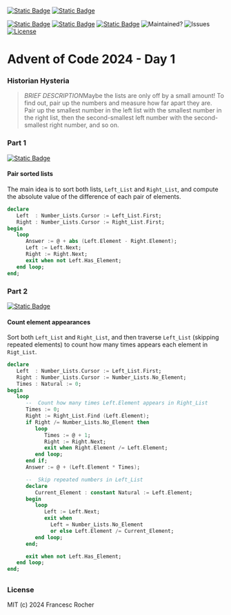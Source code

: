 [![Static Badge](https://img.shields.io/badge/Advent_of_Ada-Coding_for_a_cause-darkviolet?style=for-the-badge)](https://blog.adacore.com/announcing-advent-of-ada-2024-coding-for-a-cause)
[![Static Badge](https://img.shields.io/badge/Posted_To-Forum_Ada_Lang-darkcyan?style=for-the-badge)](https://forum.ada-lang.io/t/charity-advent-of-ada-spark-2024-submissions)

[![Static Badge](https://img.shields.io/badge/AoC_2024-Day_1-blue)](https://adventofcode.com/2024/day/1)
[![Static Badge](https://img.shields.io/badge/Ada-2022-blue)](https://ada-lang.io/docs/arm)
[![Static Badge](https://img.shields.io/badge/Build_with-Alire-blue)](https://alire.ada.dev/)
![Maintained?](https://img.shields.io/badge/Maintained%3F-yes-33aa33)
![Issues](https://img.shields.io/github/issues/rocher/advent-of-code.svg?label=Issues&color=grey)
[![License](https://img.shields.io/github/license/rocher/advent-of-code.svg?label=License&color=blue)](https://github.com/rocher/advent-of-code/blob/main/LICENSE)

##
# Advent of Code 2024 - Day 1

### Historian Hysteria

> *BRIEF DESCRIPTION*Maybe the lists are only off by a small amount! To find
>  out, pair up the numbers and measure how far apart they are. Pair up the
>  smallest number in the left list with the smallest number in the right
>  list, then the second-smallest left number with the second-smallest right
>  number, and so on.

### Part 1
[![Static Badge](https://img.shields.io/badge/read-part__1.adb-blue)](src/part_1.adb)

#### Pair sorted lists

The main idea is to sort both lists, `Left_List` and `Right_List`, and
compute the absolute value of the difference of each pair of elements.

```ada
declare
   Left  : Number_Lists.Cursor := Left_List.First;
   Right : Number_Lists.Cursor := Right_List.First;
begin
   loop
      Answer := @ + abs (Left.Element - Right.Element);
      Left := Left.Next;
      Right := Right.Next;
      exit when not Left.Has_Element;
   end loop;
end;
```

### Part 2
[![Static Badge](https://img.shields.io/badge/read-part__2.adb-blue)](src/part_2.adb)

#### Count element appearances

Sort both `Left_List` and `Right_List`, and then traverse `Left_List`
(skipping repeated elements) to count how many times appears each element in
`Rigt_List`.

```ada
declare
   Left  : Number_Lists.Cursor := Left_List.First;
   Right : Number_Lists.Cursor := Number_Lists.No_Element;
   Times : Natural := 0;
begin
   loop
      --  Count how many times Left.Element appears in Right_List
      Times := 0;
      Right := Right_List.Find (Left.Element);
      if Right /= Number_Lists.No_Element then
         loop
            Times := @ + 1;
            Right := Right.Next;
            exit when Right.Element /= Left.Element;
         end loop;
      end if;
      Answer := @ + (Left.Element * Times);

      --  Skip repeated numbers in Left_List
      declare
         Current_Element : constant Natural := Left.Element;
      begin
         loop
            Left := Left.Next;
            exit when
              Left = Number_Lists.No_Element
              or else Left.Element /= Current_Element;
         end loop;
      end;

      exit when not Left.Has_Element;
   end loop;
end;
```

##
### License
MIT (c) 2024 Francesc Rocher
